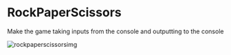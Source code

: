 # RockPaperScissors
Make the game taking inputs from the console and outputting to the console

![rockpaperscissorsimg](https://github.com/user-attachments/assets/873e6b69-1e45-4cee-a01d-5742c6fa34c9)
